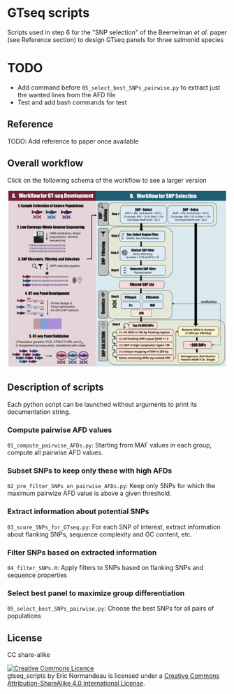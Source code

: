 # GTseq scripts

Scripts used in step 6 for the "SNP selection" of the Beemelman *et al.* paper
(see Reference section) to design GTseq panels for three salmonid species

# TODO

- Add command before `05_select_best_SNPs_pairwise.py` to extract just the
  wanted lines from the AFD file
- Test and add bash commands for test

## Reference

TODO: Add reference to paper once available

## Overall workflow

Click on the following schema of the workflow to see a larger version

![Schema of the workflow](workflow_figure.png)

## Description of scripts

Each python script can be launched without arguments to print its documentation
string.

### Compute pairwise AFD values

`01_compute_pairwise_AFDs.py`: Starting from MAF values in each group, compute
all pairwise AFD values.

### Subset SNPs to keep only these with high AFDs

`02_pre_filter_SNPs_on_pairwise_AFDs.py`: Keep only SNPs for which the maximum
pairwize AFD value is above a given threshold.

### Extract information about potential SNPs

`03_score_SNPs_for_GTseq.py`: For each SNP of interest, extract information
about flanking SNPs, sequence complexity and GC content, etc.

### Filter SNPs based on extracted information

`04_filter_SNPs.R`: Apply filters to SNPs based on flanking SNPs and sequence
properties

### Select best panel to maximize group differentiation

`05_select_best_SNPs_pairwise.py`: Choose the best SNPs for all pairs of populations

## License

CC share-alike

<a rel="license" href="http://creativecommons.org/licenses/by-sa/4.0/"><img alt="Creative Commons Licence" style="border-width:0" src="https://i.creativecommons.org/l/by-sa/4.0/88x31.png" /></a><br /><span xmlns:dct="http://purl.org/dc/terms/" property="dct:title">gtseq_scripts</span> by <span xmlns:cc="http://creativecommons.org/ns#" property="cc:attributionName">Eric Normandeau</span> is licensed under a <a rel="license" href="http://creativecommons.org/licenses/by-sa/4.0/">Creative Commons Attribution-ShareAlike 4.0 International License</a>.
